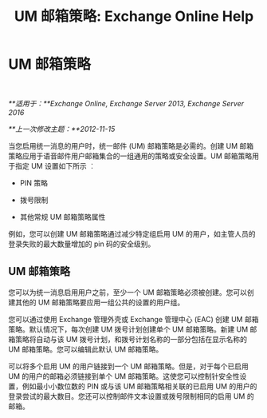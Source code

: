 ﻿---
title: 'UM 邮箱策略: Exchange Online Help'
TOCTitle: UM 邮箱策略
ms:assetid: dfae629e-ee89-4494-a3ed-9655b67eb87e
ms:mtpsurl: https://technet.microsoft.com/zh-cn/library/Bb124909(v=EXCHG.150)
ms:contentKeyID: 50556691
ms.date: 05/23/2018
mtps_version: v=EXCHG.150
ms.translationtype: MT
---

# UM 邮箱策略

 

_**适用于：**Exchange Online, Exchange Server 2013, Exchange Server 2016_

_**上一次修改主题：**2012-11-15_

当您启用统一消息的用户时，统一邮件 (UM) 邮箱策略是必需的。创建 UM 邮箱策略应用于语音邮件用户邮箱集合的一组通用的策略或安全设置。UM 邮箱策略用于指定 UM 设置如下所示 ︰

  - PIN 策略

  - 拨号限制

  - 其他常规 UM 邮箱策略属性

例如，您可以创建 UM 邮箱策略通过减少特定组启用 UM 的用户，如主管人员的登录失败的最大数量增加的 pin 码的安全级别。

## UM 邮箱策略

您可以为统一消息启用用户之前，至少一个 UM 邮箱策略必须被创建。您可以创建其他的 UM 邮箱策略要应用一组公共的设置的用户组。

您可以通过使用 Exchange 管理外壳或 Exchange 管理中心 (EAC) 创建 UM 邮箱策略。默认情况下，每次创建 UM 拨号计划创建单个 UM 邮箱策略。新建 UM 邮箱策略将自动与该 UM 拨号计划，和拨号计划名称的一部分包括在显示名称的 UM 邮箱策略。您可以编辑此默认 UM 邮箱策略。

可以将多个启用 UM 的用户链接到一个 UM 邮箱策略。但是，对于每个已启用 UM 的用户的邮箱必须链接到单个 UM 邮箱策略。这使您可以控制针安全性设置，例如最小小数位数的 PIN 或与该 UM 邮箱策略相关联的已启用 UM 的用户的登录尝试的最大数目。您还可以控制邮件文本设置或拨号限制相同的启用 UM 的邮箱。

